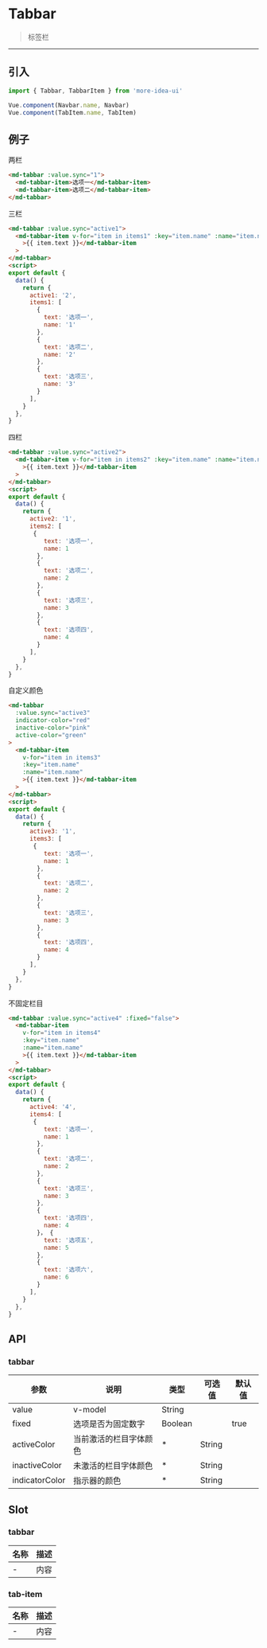 # Tabbar

> 标签栏

---

## 引入

```javascript
import { Tabbar, TabbarItem } from 'more-idea-ui'

Vue.component(Navbar.name, Navbar)
Vue.component(TabItem.name, TabItem)
```

## 例子

两栏

```html
<md-tabbar :value.sync="1">
  <md-tabbar-item>选项一</md-tabbar-item>
  <md-tabbar-item>选项二</md-tabbar-item>
</md-tabbar>
```

三栏

```html
<md-tabbar :value.sync="active1">
  <md-tabbar-item v-for="item in items1" :key="item.name" :name="item.name"
    >{{ item.text }}</md-tabbar-item
  >
</md-tabbar>
<script>
export default {
  data() {
    return {
      active1: '2',
      items1: [
        {
          text: '选项一',
          name: '1'
        },
        {
          text: '选项二',
          name: '2'
        },
        {
          text: '选项三',
          name: '3'
        }
      ],
    }
  },
}
```

四栏

```html
<md-tabbar :value.sync="active2">
  <md-tabbar-item v-for="item in items2" :key="item.name" :name="item.name"
    >{{ item.text }}</md-tabbar-item
  >
</md-tabbar>
<script>
export default {
  data() {
    return {
      active2: '1',
      items2: [
       {
          text: '选项一',
          name: 1
        },
        {
          text: '选项二',
          name: 2
        },
        {
          text: '选项三',
          name: 3
        },
        {
          text: '选项四',
          name: 4
        }
      ],
    }
  },
}
```

自定义颜色

```html
<md-tabbar
  :value.sync="active3"
  indicator-color="red"
  inactive-color="pink"
  active-color="green"
>
  <md-tabbar-item
    v-for="item in items3"
    :key="item.name"
    :name="item.name"
    >{{ item.text }}</md-tabbar-item
  >
</md-tabbar>
<script>
export default {
  data() {
    return {
      active3: '1',
      items3: [
       {
          text: '选项一',
          name: 1
        },
        {
          text: '选项二',
          name: 2
        },
        {
          text: '选项三',
          name: 3
        },
        {
          text: '选项四',
          name: 4
        }
      ],
    }
  },
}
```

不固定栏目

```html
<md-tabbar :value.sync="active4" :fixed="false">
  <md-tabbar-item
    v-for="item in items4"
    :key="item.name"
    :name="item.name"
    >{{ item.text }}</md-tabbar-item
  >
</md-tabbar>
<script>
export default {
  data() {
    return {
      active4: '4',
      items4: [
       {
          text: '选项一',
          name: 1
        },
        {
          text: '选项二',
          name: 2
        },
        {
          text: '选项三',
          name: 3
        },
        {
          text: '选项四',
          name: 4
        }， {
          text: '选项五',
          name: 5
        },
        {
          text: '选项六',
          name: 6
        }
      ],
    }
  },
}
```

## API

### tabbar

| 参数           | 说明                   | 类型    | 可选值 | 默认值 |
| -------------- | ---------------------- | ------- | ------ | ------ |
| value          | v-model                | String  |        |        |
| fixed          | 选项是否为固定数字     | Boolean |        | true   |
| activeColor    | 当前激活的栏目字体颜色 | \*      | String |        |
| inactiveColor  | 未激活的栏目字体颜色   | \*      | String |        |
| indicatorColor | 指示器的颜色           | \*      | String |        |

## Slot

### tabbar

| 名称 | 描述 |
| ---- | ---- |
| -    | 内容 |

### tab-item

| 名称 | 描述 |
| ---- | ---- |
| -    | 内容 |
